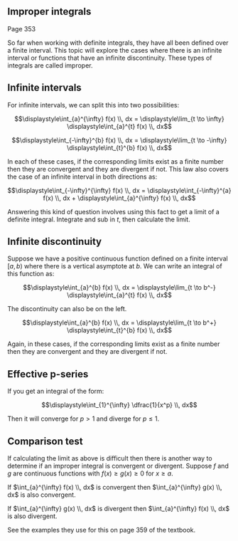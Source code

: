 ## Improper integrals

Page 353

So far when working with definite integrals, they have all been defined over a finite interval. This topic will explore the cases where there is an infinite interval or functions that have an infinite discontinuity. These types of integrals are called improper.

## Infinite intervals

For infinite intervals, we can split this into two possibilities:

$$\displaystyle\int_{a}^{\infty} f(x) \\, dx = \displaystyle\lim_{t \to \infty} \displaystyle\int_{a}^{t} f(x) \\, dx$$

$$\displaystyle\int_{-\infty}^{b} f(x) \\, dx = \displaystyle\lim_{t \to -\infty} \displaystyle\int_{t}^{b} f(x) \\, dx$$

In each of these cases, if the corresponding limits exist as a finite number then they are convergent and they are divergent if not. This law also covers the case of an infinite interval in both directions as:

$$\displaystyle\int_{-\infty}^{\infty} f(x) \\, dx = \displaystyle\int_{-\infty}^{a} f(x) \\, dx + \displaystyle\int_{a}^{\infty} f(x) \\, dx$$

Answering this kind of question involves using this fact to get a limit of a definite integral. Integrate and sub in $t$, then calculate the limit.

## Infinite discontinuity

Suppose we have a positive continuous function defined on a finite interval $[a,b)$ where there is a vertical asymptote at $b$. We can write an integral of this function as:

$$\displaystyle\int_{a}^{b} f(x) \\, dx = \displaystyle\lim_{t \to b^-} \displaystyle\int_{a}^{t} f(x) \\, dx$$

The discontinuity can also be on the left.

$$\displaystyle\int_{a}^{b} f(x) \\, dx = \displaystyle\lim_{t \to b^+} \displaystyle\int_{t}^{b} f(x) \\, dx$$

Again, in these cases, if the corresponding limits exist as a finite number then they are convergent and they are divergent if not.

## Effective p-series

If you get an integral of the form:

$$\displaystyle\int_{1}^{\infty} \dfrac{1}{x^p} \\, dx$$

Then it will converge for $p \gt 1$ and diverge for $p \le 1$.

## Comparison test

If calculating the limit as above is difficult then there is another way to determine if an improper integral is convergent or divergent. Suppose $f$ and $g$ are continuous functions with $f(x) \ge g(x) \ge 0$ for $x \ge a$.

If $\int_{a}^{\infty} f(x) \\, dx$ is convergent then $\int_{a}^{\infty} g(x) \\, dx$ is also convergent.

If $\int_{a}^{\infty} g(x) \\, dx$ is divergent then $\int_{a}^{\infty} f(x) \\, dx$ is also divergent.

See the examples they use for this on page 359 of the textbook.
